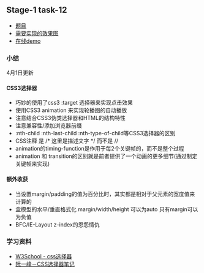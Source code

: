## Stage-1 task-12

 * [题目](http://ife.baidu.com/task/detail?taskId=12)
 * [需要实现的效果图](task_1_12_1.jpg)
 * [在线demo](http://hisimmer.com/IFE-2016/stage-1/task-12/)

### 小结 
4月1日更新

#### CSS3选择器

 * 巧妙的使用了css3 :target 选择器来实现点击效果
 * 使用CSS3 animation 来实现轮播图的自动播放
 * 注意结合CSS3伪类选择器和HTML的结构特性
 * 注意兼容性/添加浏览器前缀
 * :nth-child :nth-last-child :nth-type-of-child等CSS3选择器的区别
 * CSS注释 是 /* 这里是描述文字 */  而不是 // 
 * animation的timing-function是作用于每2个关键帧的，而不是整个过程
 * animation 和 transition的区别就是前者提供了一个动画的更多细节(通过制定关键帧来实现)


#### 额外收获
 * 当设置margin/padding的值为百分比时，其实都是相对于父元素的宽度值来计算的
 * 盒模型的水平/垂直格式化 margin/width/height 可以为auto  只有margin可以为负值
 * BFC/IE-Layout z-index的恩怨情仇

### 学习资料

 * [W3School - css选择器](http://www.w3school.com.cn/cssref/css_selectors.asp)
 * [阮一峰－CSS选择器笔记](http://www.ruanyifeng.com/blog/2009/03/css_selectors.html)